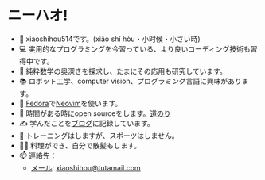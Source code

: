 # ニーハオ!

- 👋 xiaoshihou514です。(xiǎo shí hòu・小时候・小さい時)
- 💻 実用的なプログラミングを今習っている、より良いコーディング技術も習得中です。
- 📖 純粋数学の奥深さを探求し、たまにその応用も研究しています。
- 📚 ロボット工学、computer vision、プログラミング言語に興味があります。
- 📝 [Fedora](https://fedoraproject.org/)で[Neovim](https://neovim.io)を使います。
- 👀 時間がある時にopen sourceをします。[道のり](/ja/cool)
- ✍️ 学んだことを[ブログ](/zh/blogs/index)に記録しています。
- 🏃 トレーニングはしますが、スポーツはしません。
- 💇‍♂️ 料理ができ、自分で散髪もします。
- 📫 連絡先：
  - [メール](mailto:xiaoshihou@tutamail.com): xiaoshihou@tutamail.com

